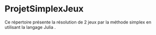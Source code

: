 # ProjetSimplexJeux
Ce répertoire présente la résolution de 2 jeux par la méthode simplex en utilisant la langage Julia .

